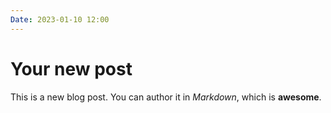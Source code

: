 ```yaml
---
Date: 2023-01-10 12:00
---
```



# Your new post

This is a new blog post. You can author it in _Markdown_, which is **awesome**.
